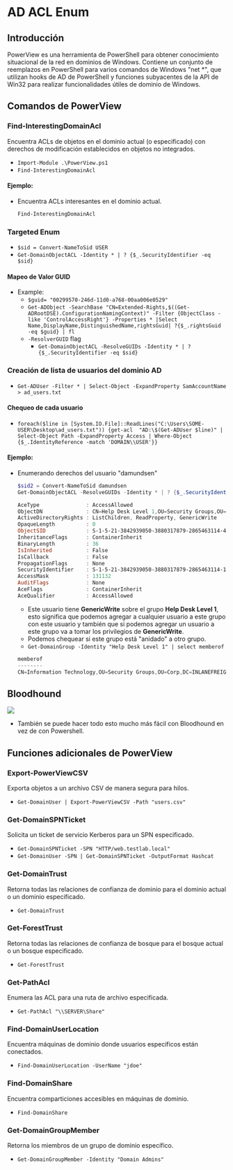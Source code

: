 # AD ACL Enum 

## Introducción
PowerView es una herramienta de PowerShell para obtener conocimiento situacional de la red en dominios de Windows. Contiene un conjunto de reemplazos en PowerShell para varios comandos de Windows "net *", que utilizan hooks de AD de PowerShell y funciones subyacentes de la API de Win32 para realizar funcionalidades útiles de dominio de Windows.

## Comandos de PowerView

### Find-InterestingDomainAcl
Encuentra ACLs de objetos en el dominio actual (o especificado) con derechos de modificación establecidos en objetos no integrados.

- `Import-Module .\PowerView.ps1`
- `Find-InterestingDomainAcl`

#### Ejemplo:
- Encuentra ACLs interesantes en el dominio actual.
    ```powershell
    Find-InterestingDomainAcl
    ```

### Targeted Enum
- `$sid = Convert-NameToSid USER`
- `Get-DomainObjectACL -Identity * | ? {$_.SecurityIdentifier -eq $sid}`

#### Mapeo de Valor GUID
- Example:
    - `$guid= "00299570-246d-11d0-a768-00aa006e0529"`
    - `Get-ADObject -SearchBase "CN=Extended-Rights,$((Get-ADRootDSE).ConfigurationNamingContext)" -Filter {ObjectClass -like 'ControlAccessRight'} -Properties * |Select Name,DisplayName,DistinguishedName,rightsGuid| ?{$_.rightsGuid -eq $guid} | fl`
    - `-ResolverGUID` flag
        - `Get-DomainObjectACL -ResolveGUIDs -Identity * | ? {$_.SecurityIdentifier -eq $sid}`

### Creación de lista de usuarios del dominio AD
- `Get-ADUser -Filter * | Select-Object -ExpandProperty SamAccountName > ad_users.txt`

#### Chequeo de cada usuario
- `foreach($line in [System.IO.File]::ReadLines("C:\Users\SOME-USER\Desktop\ad_users.txt")) {get-acl  "AD:\$(Get-ADUser $line)" | Select-Object Path -ExpandProperty Access | Where-Object {$_.IdentityReference -match 'DOMAIN\\USER'}}`

#### Ejemplo:
- Enumerando derechos del usuario "damundsen"
    ```powershell
    $sid2 = Convert-NameToSid damundsen
    Get-DomainObjectACL -ResolveGUIDs -Identity * | ? {$_.SecurityIdentifier -eq $sid2} -Verbose
    ```

    ```powershell
    AceType               : AccessAllowed
    ObjectDN              : CN=Help Desk Level 1,OU=Security Groups,OU=Corp,DC=INLANEFREIGHT,DC=LOCAL
    ActiveDirectoryRights : ListChildren, ReadProperty, GenericWrite
    OpaqueLength          : 0
    ObjectSID             : S-1-5-21-3842939050-3880317879-2865463114-4022
    InheritanceFlags      : ContainerInherit
    BinaryLength          : 36
    IsInherited           : False
    IsCallback            : False
    PropagationFlags      : None
    SecurityIdentifier    : S-1-5-21-3842939050-3880317879-2865463114-1176
    AccessMask            : 131132
    AuditFlags            : None
    AceFlags              : ContainerInherit
    AceQualifier          : AccessAllowed
    ```

    - Este usuario tiene **GenericWrite** sobre el grupo **Help Desk Level 1**, esto significa que podemos agregar a cualquier usuario a este grupo con este usuario y también que si podemos agregar un usuario a este grupo va a tomar los privilegios de **GenericWrite**.
    - Podemos chequear si este grupo está "anidado" a otro grupo.
    - `Get-DomainGroup -Identity "Help Desk Level 1" | select memberof`
    ```powershell
    memberof                                                                      
    --------                                                                      
    CN=Information Technology,OU=Security Groups,OU=Corp,DC=INLANEFREIGHT,DC=LOCAL
    ```

## Bloodhound
![](https://academy.hackthebox.com/storage/modules/143/wley_damundsen.png)

- También se puede hacer todo esto mucho más fácil con Bloodhound en vez de con Powershell.

## Funciones adicionales de PowerView

### Export-PowerViewCSV
Exporta objetos a un archivo CSV de manera segura para hilos.
- `Get-DomainUser | Export-PowerViewCSV -Path "users.csv"`

### Get-DomainSPNTicket
Solicita un ticket de servicio Kerberos para un SPN especificado.
- `Get-DomainSPNTicket -SPN "HTTP/web.testlab.local"`
- `Get-DomainUser -SPN | Get-DomainSPNTicket -OutputFormat Hashcat`

### Get-DomainTrust
Retorna todas las relaciones de confianza de dominio para el dominio actual o un dominio especificado.
- `Get-DomainTrust`

### Get-ForestTrust
Retorna todas las relaciones de confianza de bosque para el bosque actual o un bosque especificado.
- `Get-ForestTrust`

### Get-PathAcl
Enumera las ACL para una ruta de archivo especificada.
- `Get-PathAcl "\\SERVER\Share"`

### Find-DomainUserLocation
Encuentra máquinas de dominio donde usuarios específicos están conectados.
- `Find-DomainUserLocation -UserName "jdoe"`

### Find-DomainShare
Encuentra comparticiones accesibles en máquinas de dominio.
- `Find-DomainShare`

### Get-DomainGroupMember
Retorna los miembros de un grupo de dominio específico.
- `Get-DomainGroupMember -Identity "Domain Admins"`